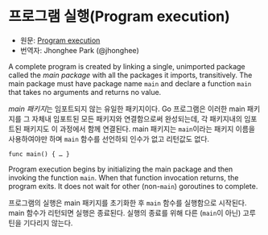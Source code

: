 # 프로그램 실행(Program execution)

 * 원문: [Program execution](https://golang.org/ref/spec#Program_execution)
 * 번역자: Jhonghee Park (@jhonghee)

A complete program is created by linking a single, unimported package called the *main package* with all the packages it imports, transitively. The main package must have package name `main` and declare a function `main` that takes no arguments and returns no value.

*main 패키지*는 임포트되지 않는 유일한 패키지이다. Go 프로그램은 이러한 main 패키지를 그 자체내 임포트된 모든 패키지와 연결함으로써 완성되는데, 각 패키지내의 임포트된 패키지도 이 과정에서 함께 연결된다. main 패키지는 `main`이라는 패키지  이름을 사용하여야만 하며 `main` 함수를 선언하되 인수가 없고 리턴값도 없다.

```
func main() { … }
```

Program execution begins by initializing the main package and then invoking the function `main`. When that function invocation returns, the program exits. It does not wait for other (non-`main`) goroutines to complete.

프로그램의 실행은 main 패키지를 초기화한 후 `main` 함수를 실행함으로 시작된다. main 함수가 리턴되면 실행은 종료된다. 실행의 종료를 위해 다른 (`main`이 아닌) 고루틴을 기다리지 않는다.